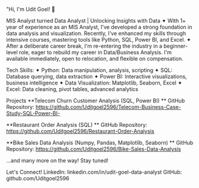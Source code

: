 "Hi, I'm Udit Goel! 👋

MIS Analyst turned Data Analyst | Unlocking Insights with Data
✦ With 1+ year of experience as an MIS Analyst, I've developed a strong foundation in data analysis and visualization. Recently, I've enhanced my skills through intensive courses, mastering tools like Python, SQL, Power BI, and Excel.
✦ After a deliberate career break, I'm re-entering the industry in a beginner-level role, eager to rebuild my career in Data/Business Analysis. I'm available immediately, open to relocation, and flexible on compensation.

Tech Skills:
✦ Python: Data manipulation, analysis, scripting
✦ SQL: Database querying, data extraction
✦ Power BI: Interactive visualizations, business intelligence
✦ Data Visualization: Matplotlib, Seaborn, Excel
✦ Excel: Data cleaning, pivot tables, advanced analytics

Projects
**Telecom Churn Customer Analysis (SQL, Power BI) **
  GitHub Repository: https://github.com/Uditgoel2596/Telecom-Business-Case-Study-SQL-Power-BI-
  
**Restaurant Order Analysis (SQL) **
  GitHub Repository: https://github.com/Uditgoel2596/Restaurant-Order-Analysis

**Bike Sales Data Analysis (Numpy, Pandas, Matplotlib, Seaborn) **
  GitHub Repository: https://github.com/Uditgoel2596/Bike-Sales-Data-Analysis
  
...and many more on the way! Stay tuned!

Let's Connect!
LinkedIn: linkedin.com/in/udit-goel-data-analyst
GitHub: github.com/Uditgoel2596
